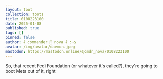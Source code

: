 ```yaml
---
layout: toot
collection: toots
title: 0108223100
date: 2025-01-08
published: true
tags: []
pinned: false
author: ⸸ commander ░ nova ⸸ :~$
avatar: /img/avatar/daemon.jpeg
mastodon: https://mastodon.online/@cmdr_nova/0108223100
---
```


So, that recent Fedi Foundation (or whatever it's called?), they're going to boot Meta out of it, right
